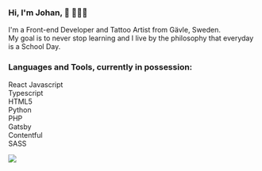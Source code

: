 ### Hi, I'm Johan, 👋 👨🏼‍💻
I'm a Front-end Developer and Tattoo Artist from Gävle, Sweden.  
My goal is to never stop learning and I live by the philosophy that everyday is a School Day.

### Languages and Tools, currently in possession:

React 
Javascript  
Typescript  
HTML5  
Python  
PHP  
Gatsby  
Contentful  
SASS  


![](https://komarev.com/ghpvc/?username=iohan&color=cd9b92&style=flat)

<!--
**iohan/iohan** is a ✨ _special_ ✨ repository because its `README.md` (this file) appears on your GitHub profile.

Here are some ideas to get you started:

- 🔭 I’m currently working on ...
- 🌱 I’m currently learning ...
- 👯 I’m looking to collaborate on ...
- 🤔 I’m looking for help with ...
- 💬 Ask me about ...
- 📫 How to reach me: ...
- 😄 Pronouns: ...
- ⚡ Fun fact: ...
-->
